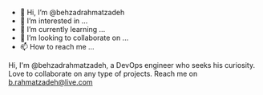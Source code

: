 - 👋 Hi, I’m @behzadrahmatzadeh
- 👀 I’m interested in ...
- 🌱 I’m currently learning ...
- 💞️ I’m looking to collaborate on ...
- 📫 How to reach me ...

<!---
behzadrahmatzadeh/behzadrahmatzadeh is a ✨ special ✨ repository because its `README.md` (this file) appears on your GitHub profile.
You can click the Preview link to take a look at your changes.
--->

Hi, I'm @behzadrahmatzadeh, a DevOps engineer who seeks his curiosity. Love to collaborate on any type of projects.
Reach me on b.rahmatzadeh@live.com
